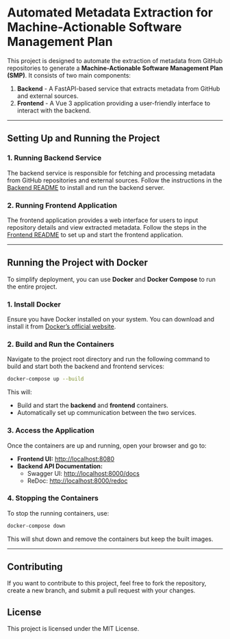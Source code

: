 # Automated Metadata Extraction for Machine-Actionable Software Management Plan

This project is designed to automate the extraction of metadata from GitHub repositories to generate a **Machine-Actionable Software Management Plan (SMP)**. It consists of two main components:

1. **Backend** - A FastAPI-based service that extracts metadata from GitHub and external sources.
2. **Frontend** - A Vue 3 application providing a user-friendly interface to interact with the backend.

---

## Setting Up and Running the Project

### 1. Running Backend Service
The backend service is responsible for fetching and processing metadata from GitHub repositories and external sources. Follow the instructions in the [Backend README](./backend/README.md) to install and run the backend server.

### 2. Running Frontend Application
The frontend application provides a web interface for users to input repository details and view extracted metadata. Follow the steps in the [Frontend README](./frontend/README.md) to set up and start the frontend application.

---

## Running the Project with Docker
To simplify deployment, you can use **Docker** and **Docker Compose** to run the entire project.

### 1. Install Docker
Ensure you have Docker installed on your system. You can download and install it from [Docker’s official website](https://www.docker.com/get-started).

### 2. Build and Run the Containers
Navigate to the project root directory and run the following command to build and start both the backend and frontend services:

```sh
docker-compose up --build
```

This will:
- Build and start the **backend** and **frontend** containers.
- Automatically set up communication between the two services.

### 3. Access the Application
Once the containers are up and running, open your browser and go to:
- **Frontend UI:** [http://localhost:8080](http://localhost:8080)
- **Backend API Documentation:**
  - Swagger UI: [http://localhost:8000/docs](http://localhost:8000/docs)
  - ReDoc: [http://localhost:8000/redoc](http://localhost:8000/redoc)

### 4. Stopping the Containers
To stop the running containers, use:

```sh
docker-compose down
```

This will shut down and remove the containers but keep the built images.

---

## Contributing
If you want to contribute to this project, feel free to fork the repository, create a new branch, and submit a pull request with your changes.

## License
This project is licensed under the MIT License.

